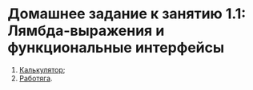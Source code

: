 # Домашнее задание к занятию 1.1: Лямбда-выражения и функциональные интерфейсы

1. [Калькулятор](https://github.com/ReinhardtDizel/jd-homeworks/tree/main/lambda-ex1);	
2. [Работяга](https://github.com/ReinhardtDizel/jd-homeworks/tree/main/lambda-ex2).
